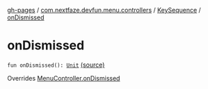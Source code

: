 [gh-pages](../../index.md) / [com.nextfaze.devfun.menu.controllers](../index.md) / [KeySequence](index.md) / [onDismissed](.)

# onDismissed

`fun onDismissed(): `[`Unit`](https://kotlinlang.org/api/latest/jvm/stdlib/kotlin/-unit/index.html) [(source)](https://github.com/NextFaze/dev-fun/tree/master/devfun-menu/src/main/java/com/nextfaze/devfun/menu/controllers/Sequence.kt#L77)

Overrides [MenuController.onDismissed](../../com.nextfaze.devfun.menu/-menu-controller/on-dismissed.md)

